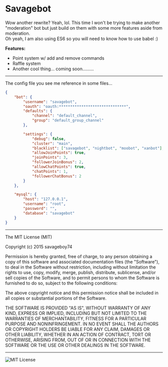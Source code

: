 Savagebot
=========

Wow another rewrite? Yeah, lol. This time I won't be trying to make another "moderation" bot but just build on them with some more features aside from moderation.  
Oh yeah, I am also using ES6 so you will need to know how to use babel :)  

**Features:**

- Point system w/ add and remove commands
- Raffle system
- Another cool thing... coming soon.........  

---------------------------------------------------------------
The config file you see me reference in some files...  

~~~ json
{
    "bot": {
        "username": "savagebot",
        "oauth": "oauth:******************************",
        "defaults": {
            "channel": "default_channel",
            "group": "default_group_channel"
        },

        "settings": {
            "debug": false,
            "cluster": "main",
            "blacklist": ["savagebot", "nightbot", "moobot", "xanbot"],
            "allowJoinPoints": true,
            "joinPoints": 3,
            "followerJoinBonus": 2,
            "allowChatPoints": true,
            "chatPoints": 1,
            "followerChatBonus": 2
        }
    },

    "mysql": {
        "host": "127.0.0.1",
        "username": "root",
        "password": "",
        "database": "savagebot"
    }
}
~~~
---------------------------------------------------------------
The MIT License (MIT)

Copyright (c) 2015 savageboy74

Permission is hereby granted, free of charge, to any person obtaining a copy
of this software and associated documentation files (the "Software"), to deal
in the Software without restriction, including without limitation the rights
to use, copy, modify, merge, publish, distribute, sublicense, and/or sell
copies of the Software, and to permit persons to whom the Software is
furnished to do so, subject to the following conditions:

The above copyright notice and this permission notice shall be included in
all copies or substantial portions of the Software.

THE SOFTWARE IS PROVIDED "AS IS", WITHOUT WARRANTY OF ANY KIND, EXPRESS OR
IMPLIED, INCLUDING BUT NOT LIMITED TO THE WARRANTIES OF MERCHANTABILITY,
FITNESS FOR A PARTICULAR PURPOSE AND NONINFRINGEMENT. IN NO EVENT SHALL THE
AUTHORS OR COPYRIGHT HOLDERS BE LIABLE FOR ANY CLAIM, DAMAGES OR OTHER
LIABILITY, WHETHER IN AN ACTION OF CONTRACT, TORT OR OTHERWISE, ARISING FROM,
OUT OF OR IN CONNECTION WITH THE SOFTWARE OR THE USE OR OTHER DEALINGS IN
THE SOFTWARE.

---------------------------------------------------------------

<p><img alt="MIT License" src="http://opensource.org/trademarks/opensource/OSI-Approved-License-100x137.png"></img></p>